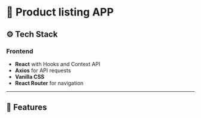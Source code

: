 # 🥗 Product listing APP



## ⚙️ Tech Stack

### Frontend
- **React** with Hooks and Context API
- **Axios** for API requests
- **Vanilla CSS** 
- **React Router** for navigation


---

## 🚀 Features

